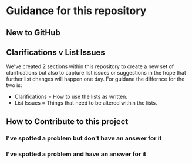 # Guidance for this repository

## New to GitHub


## Clarifications v List Issues
We've created 2 sections within this repository to create a new set of clarifications but also to capture list issues or suggestions in the hope that further list changes will happen one day. For guidane the differnce for the two is:

- Clarifications = How to use the lists as written.
- List Issues = Things that need to be altered within the lists.



## How to Contribute to this project

### I've spotted a problem but don't have an answer for it

### I've spotted a problem and have an answer for it




